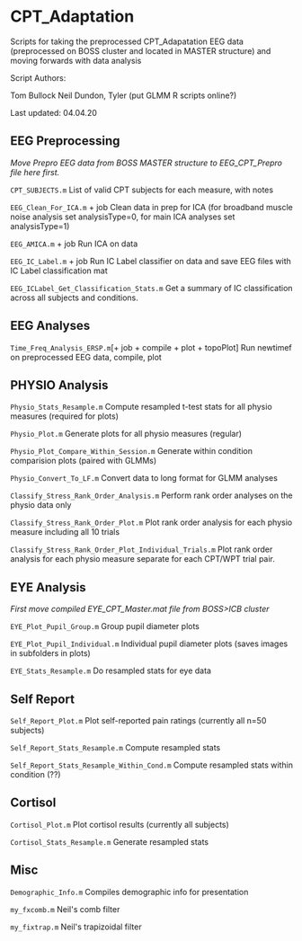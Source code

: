 # CPT_Adaptation

Scripts for taking the preprocessed CPT_Adapatation EEG data (preprocessed on BOSS cluster and located in MASTER structure) and moving forwards with data analysis

Script Authors: 

Tom Bullock Neil Dundon, Tyler (put GLMM R scripts online?)

Last updated: 04.04.20



## EEG Preprocessing

*Move Prepro EEG data from BOSS MASTER structure to EEG_CPT_Prepro file here first.*

`CPT_SUBJECTS.m` List of valid CPT subjects for each measure, with notes

`EEG_Clean_For_ICA.m` + job Clean data in prep for ICA (for broadband muscle noise analysis set analysisType=0, for main ICA analyses set analysisType=1)

`EEG_AMICA.m` + job Run ICA on data

`EEG_IC_Label.m` + job Run IC Label classifier on data and save EEG files with IC Label classification mat

`EEG_ICLabel_Get_Classification_Stats.m` Get a summary of IC classification across all subjects and conditions.



## EEG Analyses

`Time_Freq_Analysis_ERSP.m`[+ job + compile + plot + topoPlot] Run newtimef on preprocessed EEG data, compile, plot



## PHYSIO Analysis

`Physio_Stats_Resample.m` Compute resampled t-test stats for all physio measures (required for plots)

`Physio_Plot.m` Generate plots for all physio measures (regular)

`Physio_Plot_Compare_Within_Session.m` Generate within condition comparision plots (paired with GLMMs)

`Physio_Convert_To_LF.m` Convert data to long format for GLMM analyses

`Classify_Stress_Rank_Order_Analysis.m` Perform rank order analyses on the physio data only

`Classify_Stress_Rank_Order_Plot.m` Plot rank order analysis for each physio measure including all 10 trials

`Classify_Stress_Rank_Order_Plot_Individual_Trials.m` Plot rank order analysis for each physio measure separate for each CPT/WPT trial pair.



## EYE Analysis

*First move compiled EYE_CPT_Master.mat file from BOSS>ICB cluster*

`EYE_Plot_Pupil_Group.m` Group pupil diameter plots

`EYE_Plot_Pupil_Individual.m` Individual pupil diameter plots (saves images in subfolders in plots)

`EYE_Stats_Resample.m` Do resampled stats for eye data



## Self Report

`Self_Report_Plot.m` Plot self-reported pain ratings (currently all n=50 subjects)

`Self_Report_Stats_Resample.m` Compute resampled stats

`Self_Report_Stats_Resample_Within_Cond.m` Compute resampled stats within condition (??)



## Cortisol 

`Cortisol_Plot.m` Plot cortisol results (currently all subjects)

`Cortisol_Stats_Resample.m` Generate resampled stats



## Misc

`Demographic_Info.m` Compiles demographic info for presentation

`my_fxcomb.m` Neil's comb filter

`my_fixtrap.m` Neil's trapizoidal filter